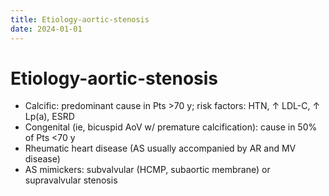 ```yaml
---
title: Etiology-aortic-stenosis
date: 2024-01-01
---
```

# Etiology-aortic-stenosis
 
* Calcific: predominant cause in Pts >70 y; risk factors: HTN, ↑ LDL-C, ↑ Lp(a), ESRD
* Congenital (ie, bicuspid AoV w/ premature calcification): cause in 50% of Pts <70 y
* Rheumatic heart disease (AS usually accompanied by AR and MV disease)
* AS mimickers: subvalvular (HCMP, subaortic membrane) or supravalvular stenosis


